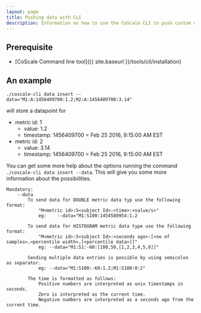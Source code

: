 ```yaml
---
layout: page
title: Pushing data with CLI
description: Information on how to use the CoScale CLI to push custom data.
---
```


## Prerequisite
* [CoScale Command line tool]({{ site.baseurl }}/tools/cli/installation)

## An example
`./coscale-cli data insert --data="M1:A:1456409700:1.2;M2:A:1456409700:3.14"`

will store a datapoint for

* metric id: 1
    * value: 1.2
    * timestamp: 1456409700 = Feb 25 2016, 9:15:00 AM EST
* metric id: 2
    * value: 3.14
    * timestamp: 1456409700 = Feb 25 2016, 9:15:00 AM EST

You can get some more help about the options running the command `./coscale-cli data insert --data`. This will give you some more information about the possibilities.

    Mandatory:
        --data
            To send data for DOUBLE metric data typ use the following format:
                "M<metric id>:S<subject Id>:<time>:<value/s>"
                eg:    --data="M1:S100:1454580954:1.2

            To send data for HISTOGRAM metric data type use the following format:
                "M<metric id>:S<subject Id>:<seconds ago>:[<no of samples>,<percentile width>,[<percentile data>]]"
                eg: --data="M1:S1:-60:[100,50,[1,2,3,4,5,6]]"

            Sending multiple data entries is possible by using semicolon as separator.
                eg: --data="M1:S100:-60:1.2;M1:S100:0:2"

            The time is formatted as follows:
                Positive numbers are interpreted as unix timestamps in seconds.
                Zero is interpreted as the current time.
                Negative numbers are interpreted as a seconds ago from the current time.

